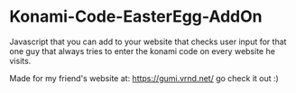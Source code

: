 # Konami-Code-EasterEgg-AddOn
Javascript that you can add to your website that checks user input for that one guy that always tries to enter the konami code on every website he visits.

Made for my friend's website at: https://gumi.vrnd.net/ go check it out :)
